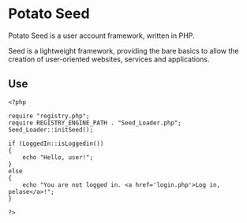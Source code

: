 # Potato Seed

Potato Seed is a user account framework, written in PHP.

Seed is a lightweight framework, providing the bare basics to allow the creation of user-oriented websites, services and applications.

## Use

	<?php

	require "registry.php";
	require REGISTRY_ENGINE_PATH . "Seed_Loader.php";
	Seed_Loader::initSeed();

	if (LoggedIn::isLoggedin())
	{
		echo "Hello, user!";
	}
	else
	{
		echo "You are not logged in. <a href='login.php'>Log in, pelase</a>!";
	}

	?>
